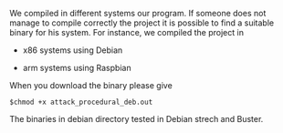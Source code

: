 We compiled in different systems our program. 
If someone does not manage to compile correctly the project 
it is possible to find  a suitable binary for his system. 
For instance, we compiled the project in 

- x86 systems using Debian 

- arm systems using Raspbian

When you download the binary please give 
```
$chmod +x attack_procedural_deb.out 
```
The binaries in debian directory tested in Debian strech and Buster.
